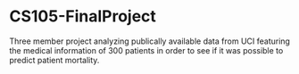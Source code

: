 # CS105-FinalProject
Three member project analyzing publically available data from UCI featuring the medical information of 300 patients in order to see if it was possible to predict patient mortality.
